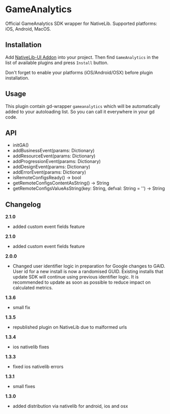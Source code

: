 # GameAnalytics

Official GameAnalytics SDK wrapper for NativeLib. Supported platforms: iOS, Android, MacOS.

## Installation

Add [NativeLib-UI Addon](https://godotengine.org/asset-library/asset/824) into your project. Then find `GameAnalytics` in the list of available plugins and press `Install` button.

Don't forget to enable your platforms (iOS/Android/OSX) before plugin installation.

## Usage

This plugin contain gd-wrapper `gameanalytics` which will be automatically added to your autoloading list. So you can call it everywhere in your gd code.

## API

- initGA()
- addBusinessEvent(params: Dictionary)
- addResourceEvent(params: Dictionary)
- addProgressionEvent(params: Dictionary)
- addDesignEvent(params: Dictionary)
- addErrorEvent(params: Dictionary)
- isRemoteConfigsReady() -> bool
- getRemoteConfigsContentAsString() -> String
- getRemoteConfigsValueAsString(key: String, defval: String = '') -> String

Changelog
---------
<!--(CHANGELOG_TOP)-->
**2.1.0**
* added custom event fields feature

**2.1.0**
* added custom event fields feature

**2.0.0**
* Changed user identifier logic in preparation for Google changes to GAID. User id for a new install is now a randomised GUID. Existing installs that update SDK will continue using previous identifier logic. It is recommended to update as soon as possible to reduce impact on calculated metrics.

**1.3.6**
* small fix

**1.3.5**
* republished plugin on NativeLib due to malformed urls

**1.3.4**
* ios nativelib fixes

**1.3.3**
* fixed ios nativelib errors

**1.3.1**
* small fixes

**1.3.0**
* added distribution via nativelib for android, ios and osx

